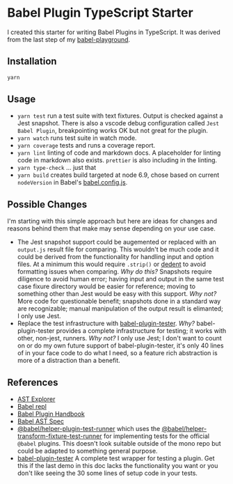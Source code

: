 # Babel Plugin TypeScript Starter

I created this starter for writing Babel Plugins in TypeScript. It was derived from the last step of my [babel-playground](https://github.com/robseaman/babel-playground).

## Installation

```bash
yarn
```

## Usage

- `yarn test` run a test suite with text fixtures. Output is checked against a Jest snapshot. There is also a vscode debug configuration called `Jest Babel Plugin`, breakpointing works OK but not great for the plugin.
- `yarn watch` runs test suite in watch mode.
- `yarn coverage` tests and runs a coverage report.
- `yarn lint` linting of code and markdown docs. A placeholder for linting code in markdown also exists. `prettier` is also including in the linting.
- `yarn type-check` ... just that
- `yarn build` creates build targeted at node 6.9, chose based on current `nodeVersion` in Babel's [babel.config.js](https://github.com/babel/babel/blob/master/babel.config.js).

## Possible Changes

I'm starting with this simple approach but here are ideas for changes and reasons behind them that make may sense depending on your use case.

- The Jest snapshot support could be augemented or replaced with an `output.js` result file for comparing. This wouldn't be much code and it could be derived from the functionality for handling input and option files. At a minimum this would require `.strip()` or [dedent](https://github.com/dmnd/dedent) to avoid formatting issues when comparing. _Why do this?_ Snapshots require diligence to avoid human error; having input and output in the same test case fixure directory would be easier for reference; moving to something other than Jest would be easy with this support. _Why not?_ More code for questionable benefit; snapshots done in a standard way are recognizable; manual manipulation of the output result is elimanted; I only use Jest.
- Replace the test infrastructure with [babel-plugin-tester](https://github.com/babel-utils/babel-plugin-tester). _Why?_ babel-plugin-tester provides a complete infrastructure for testing; it works with other, non-jest, runners. _Why not?_ I only use Jest; I don't want to count on or do my own future support of babel-plugin-tester, it's only 40 lines of in your face code to do what I need, so a feature rich abstraction is more of a distraction than a benefit.

## References

- [AST Explorer](https://astexplorer.net/#)
- [Babel repl](https://babeljs.io/repl)
- [Babel Plugin Handbook](https://github.com/jamiebuilds/babel-handbook/blob/master/translations/en/plugin-handbook.md)
- [Babel AST Spec](https://github.com/babel/babel/blob/master/packages/babel-parser/ast/spec.md)
- [@babel/helper-plugin-test-runner](https://github.com/babel/babel/tree/master/packages/babel-helper-plugin-test-runner) which uses the [@babel/helper-transform-fixture-test-runner](https://github.com/babel/babel/tree/master/packages/babel-helper-transform-fixture-test-runner) for implementing tests for the official `@babel` plugins. This doesn't look suitable outside of the mono repo but could be adapted to something general purpose.
- [babel-plugin-tester](https://github.com/babel-utils/babel-plugin-tester) A complete test wrapper for testing a plugin. Get this if the last demo in this doc lacks the functionality you want or you don't like seeing the 30 some lines of setup code in your tests.
